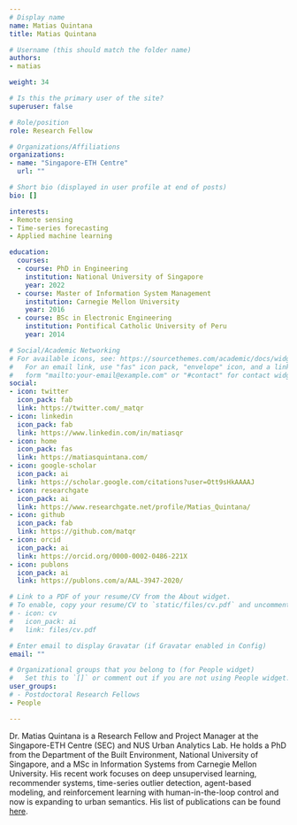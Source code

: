 ```yaml
---
# Display name
name: Matias Quintana
title: Matias Quintana

# Username (this should match the folder name)
authors:
- matias

weight: 34

# Is this the primary user of the site?
superuser: false

# Role/position
role: Research Fellow

# Organizations/Affiliations
organizations:
- name: "Singapore-ETH Centre"
  url: ""

# Short bio (displayed in user profile at end of posts)
bio: []

interests:
- Remote sensing
- Time-series forecasting
- Applied machine learning

education:
  courses:
  - course: PhD in Engineering
    institution: National University of Singapore
    year: 2022
  - course: Master of Information System Management
    institution: Carnegie Mellon University
    year: 2016
  - course: BSc in Electronic Engineering
    institution: Pontifical Catholic University of Peru
    year: 2014

# Social/Academic Networking
# For available icons, see: https://sourcethemes.com/academic/docs/widgets/#icons
#   For an email link, use "fas" icon pack, "envelope" icon, and a link in the
#   form "mailto:your-email@example.com" or "#contact" for contact widget.
social:
- icon: twitter
  icon_pack: fab
  link: https://twitter.com/_matqr
- icon: linkedin
  icon_pack: fab
  link: https://www.linkedin.com/in/matiasqr
- icon: home
  icon_pack: fas
  link: https://matiasquintana.com/
- icon: google-scholar
  icon_pack: ai
  link: https://scholar.google.com/citations?user=Ott9sHkAAAAJ
- icon: researchgate
  icon_pack: ai
  link: https://www.researchgate.net/profile/Matias_Quintana/
- icon: github
  icon_pack: fab
  link: https://github.com/matqr
- icon: orcid
  icon_pack: ai
  link: https://orcid.org/0000-0002-0486-221X
- icon: publons
  icon_pack: ai
  link: https://publons.com/a/AAL-3947-2020/

# Link to a PDF of your resume/CV from the About widget.
# To enable, copy your resume/CV to `static/files/cv.pdf` and uncomment the lines below.
# - icon: cv
#   icon_pack: ai
#   link: files/cv.pdf

# Enter email to display Gravatar (if Gravatar enabled in Config)
email: ""

# Organizational groups that you belong to (for People widget)
#   Set this to `[]` or comment out if you are not using People widget.
user_groups:
# - Postdoctoral Research Fellows
- People

---
```

Dr. Matias Quintana is a Research Fellow and Project Manager at the Singapore-ETH Centre (SEC) and NUS Urban Analytics Lab.
He holds a PhD from the Department of the Built Environment, National University of Singapore, and a MSc in Information Systems from Carnegie Mellon University.
His recent work focuses on deep unsupervised learning, recommender systems, time-series outlier detection, agent-based modeling, and reinforcement learning with human-in-the-loop control and now is expanding to urban semantics.
His list of publications can be found [here](https://matiasquintana.com/publications/).

